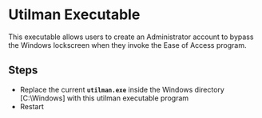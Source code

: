 # Utilman Executable
This executable allows users to create an Administrator account to bypass the Windows lockscreen when they invoke the Ease of Access program.

## Steps
* Replace the current **`utilman.exe`** inside the Windows directory  [C:\Windows] with this utilman executable program
* Restart 

